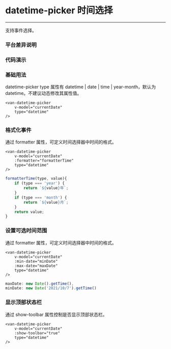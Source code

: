 # datetime-picker 时间选择
---

支持事件选择。

### 平台差异说明
<ClientOnly>
<platform-adaptation module="datetime-picker">
</platform-adaptation>
</ClientOnly>

### 代码演示

### 基础用法
datetime-picker type 属性有 datetime | date | time | year-month，默认为 datetime。不建议动态修改其属性值。
```vue
<van-datetime-picker
    v-model="currentDate"
    type="datetime"
/>
```

### 格式化事件
通过 formatter 属性，可定义时间选择器中时间的格式。

```vue
<van-datetime-picker
    v-model="currentDate"
    :formatter="formatterTime"
    type="datetime"
/>
```
```js
formatterTime(type, value){
    if (type === 'year') {
        return `${value}年`;
    }
    if (type === 'month') {
        return `${value}月`;
    }
    return value;
}
```

### 设置可选时间范围
通过 formatter 属性，可定义时间选择器中时间的格式。

```vue
<van-datetime-picker
    v-model="currentDate"
    :min-date="minDate"
    :max-date="maxDate"
    type="datetime"
/>
```
```js
maxDate: new Date().getTime(), 
minDate: new Date('2021/10/7').getTime()
```

### 显示顶部状态栏
通过 show-toolbar 属性控制是否显示顶部状态栏。

```vue
<van-datetime-picker
    v-model="currentDate"
    :show-toolbar="true"
    type="datetime"
/>
```

<ClientOnly>
<property-list module="datetime-picker"></property-list>
</ClientOnly>



<ClientOnly>
<mobile-devices page="pages/components/datetime-picker/datetime-picker"></mobile-devices>
</ClientOnly>